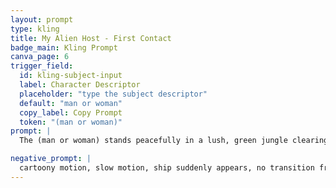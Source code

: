 ```yaml
---
layout: prompt
type: kling
title: My Alien Host - First Contact
badge_main: Kling Prompt
canva_page: 6
trigger_field:
  id: kling-subject-input
  label: Character Descriptor
  placeholder: "type the subject descriptor"
  default: "man or woman"
  copy_label: Copy Prompt
  token: "(man or woman)"
prompt: |
  The (man or woman) stands peacefully in a lush, green jungle clearing at twilight, gazing upward toward a glowing magenta light source breaking through the clouds. This light, which initially resembles a radiant sunset, begins to shift and intensify in color and form. Slowly and organically, it reveals itself to be a descending alien spacecraft-its shape emerging gradually from the radiant glow like a celestial being. The transformation is seamless: energy filaments unfold around the ship's curved form as it gently pierces the mist, glowing with concentric rings of magenta and violet light. The man's expression grows into one of warmth and calm happiness, his body relaxed, his hands rising slightly in a natural, intuitive motion of welcome and wonder. As the ship draws closer, the lighting on his face subtly changes, reflecting the ship's radiance. The scene feels serene and awe-inspiring, like a benevolent arrival from an ancient, intelligent race. Natural and realistic motion throughout, with subtle cinematic camera movement enhancing the emotional moment.

negative_prompt: |
  cartoony motion, slow motion, ship suddenly appears, no transition from light source, jitter, stiff body, blank facial expression, abrupt entrance, unrealistic glow, low detail clouds, synthetic animation look
---
```


